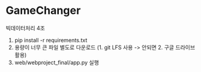 # GameChanger
빅데이터처리 4조

1. pip install -r requirements.txt
2. 용량이 너무 큰 파일 별도로 다운로드 (1. git LFS 사용 -> 안되면 2. 구글 드라이브 활용)
3. web/webproject_final/app.py 실행
